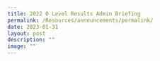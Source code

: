 ```yaml
---
title: 2022 O Level Results Admin Briefing
permalink: /Resources/announcements/permalink/
date: 2023-01-31
layout: post
description: ""
image: ""
---
```

